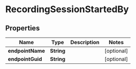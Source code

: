 
# RecordingSessionStartedBy

## Properties
Name | Type | Description | Notes
------------ | ------------- | ------------- | -------------
**endpointName** | **String** |  |  [optional]
**endpointGuid** | **String** |  |  [optional]



